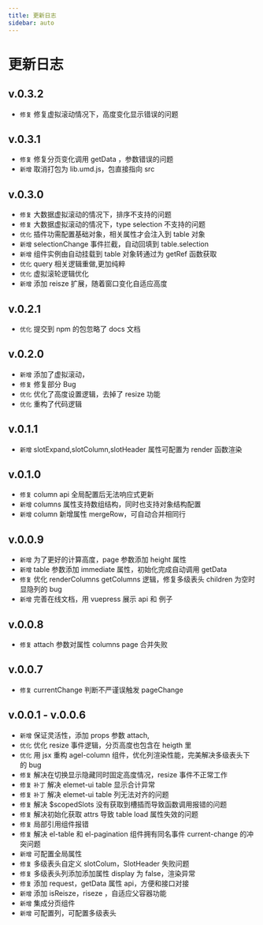 ```yaml
---
title: 更新日志
sidebar: auto
---
```


# 更新日志

## v.0.3.2
- `修复` 修复虚拟滚动情况下，高度变化显示错误的问题

## v.0.3.1
- `修复` 修复分页变化调用 getData ，参数错误的问题
- `新增` 取消打包为 lib.umd.js，包直接指向 src

## v.0.3.0
- `修复` 大数据虚拟滚动的情况下，排序不支持的问题
- `修复` 大数据虚拟滚动的情况下，type selection 不支持的问题
- `优化` 插件功需配置基础对象，相关属性才会注入到 table 对象
- `新增` selectionChange 事件拦截，自动回填到 table.selection
- `新增` 组件实例由自动挂载到 table 对象转通过为 getRef 函数获取
- `优化` query 相关逻辑重做,更加纯粹
- `优化` 虚拟滚轮逻辑优化
- `新增` 添加 reisze 扩展，随着窗口变化自适应高度

## v.0.2.1
- `优化` 提交到 npm 的包忽略了 docs 文档

## v.0.2.0

- `新增` 添加了虚拟滚动，
- `修复` 修复部分 Bug
- `优化` 优化了高度设置逻辑，去掉了 resize 功能
- `优化` 重构了代码逻辑

## v.0.1.1

- `新增` slotExpand,slotColumn,slotHeader 属性可配置为 render 函数渲染

## v.0.1.0

- `修复` column api 全局配置后无法响应式更新
- `新增` columns 属性支持数组结构，同时也支持对象结构配置
- `新增` column 新增属性 mergeRow，可自动合并相同行

## v.0.0.9

- `新增` 为了更好的计算高度，page 参数添加 height 属性
- `新增` table 参数添加 immediate 属性，初始化完成自动调用 getData
- `修复` 优化 renderColumns getColumns 逻辑，修复多级表头 children 为空时显隐列的 bug
- `新增` 完善在线文档，用 vuepress 展示 api 和 例子

## v.0.0.8

- `修复` attach 参数对属性 columns page 合并失败

## v.0.0.7

- `修复` currentChange 判断不严谨误触发 pageChange

## v.0.0.1 - v.0.0.6

- `新增` 保证灵活性，添加 props 参数 attach,
- `优化` 优化 resize 事件逻辑，分页高度也包含在 heigth 里
- `优化` 用 jsx 重构 agel-column 组件，优化列渲染性能，完美解决多级表头下的 bug
- `修复` 解决在切换显示隐藏同时固定高度情况，resize 事件不正常工作
- `修复` `补丁` 解决 elemet-ui table 显示合计异常
- `修复` `补丁` 解决 elemet-ui table 列无法对齐的问题
- `修复` 解决 \$scopedSlots 没有获取到槽插而导致函数调用报错的问题
- `修复` 解决初始化获取 attrs 导致 table load 属性失效的问题
- `修复` 局部引用组件报错
- `修复` 解决 el-table 和 el-pagination 组件拥有同名事件 current-change 的冲突问题
- `新增` 可配置全局属性
- `修复` 多级表头自定义 slotColum，SlotHeader 失败问题
- `修复` 多级表头列添加添加属性 display 为 false，渲染异常
- `修复` 添加 request，getData 属性 api，方便和接口对接
- `新增` 添加 isReisze，riseze ，自适应父容器功能
- `新增` 集成分页组件
- `新增` 可配置列，可配置多级表头
